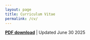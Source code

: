 ```yaml
---
layout: page
title: Curriculum Vitae
permalink: /cv/
---
```


[**PDF download**](/assets/cv/Blake_CV.pdf)   |   Updated June 30 2025
